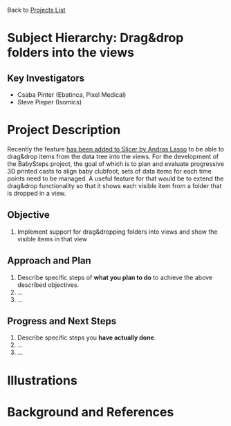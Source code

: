 Back to [Projects List](../../README.md#ProjectsList)

# Subject Hierarchy: Drag&drop folders into the views

## Key Investigators

- Csaba Pinter (Ebatinca, Pixel Medical)
- Steve Pieper (Isomics)

# Project Description

<!-- Add a short paragraph describing the project. -->

Recently the feature [has been added to Slicer by Andras Lasso](https://github.com/Slicer/Slicer/pull/5327) to be able to drag&drop items from the data tree into the views. For the development of the BabySteps project, the goal of which is to plan and evaluate progressive 3D printed casts to align baby clubfoot, sets of data items for each time points need to be managed. A useful feature for that would be to extend the drag&drop functionality so that it shows each visible item from a folder that is dropped in a view.

## Objective

<!-- Describe here WHAT you would like to achieve (what you will have as end result). -->

1. Implement support for drag&dropping folders into views and show the visible items in that view

## Approach and Plan

<!-- Describe here HOW you would like to achieve the objectives stated above. -->

1. Describe specific steps of **what you plan to do** to achieve the above described objectives.
1. ...
1. ...

## Progress and Next Steps

<!-- Update this section as you make progress, describing of what you have ACTUALLY DONE. If there are specific steps that you could not complete then you can describe them here, too. -->

1. Describe specific steps you **have actually done**.
1. ...
1. ...

# Illustrations

<!-- Add pictures and links to videos that demonstrate what has been accomplished.
![Description of picture](Example2.jpg)
![Some more images](Example2.jpg)
-->

# Background and References

<!-- If you developed any software, include link to the source code repository. If possible, also add links to sample data, and to any relevant publications. -->
